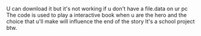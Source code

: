 U can download it but it's not working if u don't have a file.data on ur pc 
The code is used to play a interactive book when u are the hero and the choice that u'll make will influence the end of the story 
It's a school project btw.

